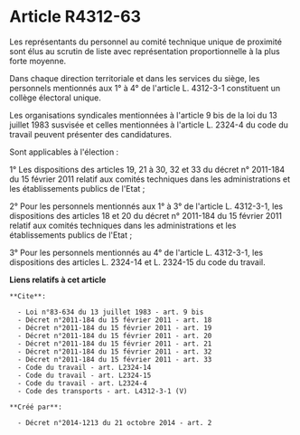 # Article R4312-63

Les représentants du personnel au comité technique unique de proximité sont élus au scrutin de liste avec représentation
proportionnelle à la plus forte moyenne. 

Dans chaque direction territoriale et dans les services du siège, les personnels mentionnés aux 1° à 4° de l'article L.
4312-3-1 constituent un collège électoral unique. 

Les organisations syndicales mentionnées à l'article 9 bis de la loi du 13 juillet 1983 susvisée et celles mentionnées à
l'article L. 2324-4 du code du travail peuvent présenter des candidatures. 

Sont applicables à l'élection : 

1° Les dispositions des articles 19, 21 à 30, 32 et 33 du décret n° 2011-184 du 15 février 2011 relatif aux comités
techniques dans les administrations et les établissements publics de l'Etat ; 

2° Pour les personnels mentionnés aux 1° à 3° de l'article L. 4312-3-1, les dispositions des articles 18 et 20 du décret n°
2011-184 du 15 février 2011 relatif aux comités techniques dans les administrations et les établissements publics de
l'Etat ; 

3° Pour les personnels mentionnés au 4° de l'article L. 4312-3-1, les dispositions des articles L. 2324-14 et L. 2324-15 du
code du travail.

**Liens relatifs à cet article**

	**Cite**:

	  - Loi n°83-634 du 13 juillet 1983 - art. 9 bis
	  - Décret n°2011-184 du 15 février 2011 - art. 18
	  - Décret n°2011-184 du 15 février 2011 - art. 19
	  - Décret n°2011-184 du 15 février 2011 - art. 20
	  - Décret n°2011-184 du 15 février 2011 - art. 21
	  - Décret n°2011-184 du 15 février 2011 - art. 32
	  - Décret n°2011-184 du 15 février 2011 - art. 33
	  - Code du travail - art. L2324-14
	  - Code du travail - art. L2324-15
	  - Code du travail - art. L2324-4
	  - Code des transports - art. L4312-3-1 (V)

	**Créé par**:

	  - Décret n°2014-1213 du 21 octobre 2014 - art. 2
